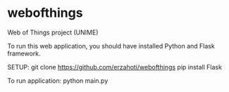 # webofthings
Web of Things project (UNIME)

To run this web application, you should have installed Python and Flask framework.

SETUP:
git clone https://github.com/erzahoti/webofthings
pip install Flask

To run application:
python main.py
